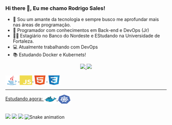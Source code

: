 ### Hi there 👋, Eu me chamo Rodrigo Sales!

- 🔭 Sou um amante da tecnologia e sempre busco me aprofundar mais nas áreas de programação.
- 🌱 Programador com conhecimentos em Back-end e DevOps (Jr)
- 👨‍💻 Estagiário no Banco do Nordeste e EStudando na Universidade de Fortaleza.
- 💻 Atualmente trabalhando com DevOps
- 📚 Estudando Docker e Kubernets!

<div align="center">
  <a href="https://github.com/RodrigooSales">
  <img height="180em" src="https://github-readme-stats.vercel.app/api?username=RodrigooSales&show_icons=true&theme=dracula&include_all_commits=true&count_private=true" />
  <img height="180em" src="https://github-readme-stats.vercel.app/api/top-langs/?username=RodrigooSales&layout=compact&langs_count=7&theme=dracula" />
</div>

  <div style="display: inline_block"><br>
  <img align="center" alt="Rod-Java" height="30" width="40" src="https://raw.githubusercontent.com/devicons/devicon/master/icons/java/java-original.svg">
  <img align="center" alt="Rod-Js" height="30" width="40" src="https://raw.githubusercontent.com/devicons/devicon/master/icons/javascript/javascript-plain.svg">
  <img align="center" alt="Rod-HTML" height="30" width="40" src="https://raw.githubusercontent.com/devicons/devicon/master/icons/html5/html5-original.svg">
  <img align="center" alt="Rod-CSS" height="30" width="40" src="https://raw.githubusercontent.com/devicons/devicon/master/icons/css3/css3-original.svg">
  
  <hr>
  <p>
  Estudando agora:
  <img align="center" alt="Rod-Docker" height="30" width="40" src="https://raw.githubusercontent.com/devicons/devicon/master/icons/docker/docker-original.svg">
  <img align="center" alt="Rod-Kubernetes" height="30" width="40" src="https://raw.githubusercontent.com/devicons/devicon/master/icons/kubernetes/kubernetes-plain.svg">
  </p>
</div>

##
  <div>
    
  <a href="https://instagram.com/rodrigo_saless23" target="_blank"><img src="https://img.shields.io/badge/-Instagram-%23E4405F?style=for-the-badge&logo=instagram&logoColor=white" target="_blank"></a>
  <a href = "mailto:teixeirarodrigo2311@gmail.com"><img src="https://img.shields.io/badge/-Gmail-%23333?style=for-the-badge&logo=gmail&logoColor=white" target="_blank"></a>
  <a href="https://www.linkedin.com/in/teixeira-rodrigo/" target="_blank"><img src="https://img.shields.io/badge/-LinkedIn-%230077B5?style=for-the-badge&logo=linkedin&logoColor=white" target="_blank"></a>
    ![Snake animation](https://github.com/RodrigooSales/RodrigooSales/blob/output/github-contribution-grid-snake.svg)
  </div>
  
